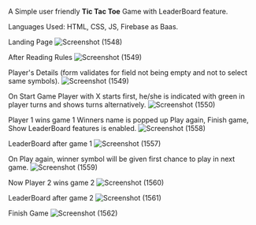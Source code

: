 A Simple user friendly **Tic Tac Toe** Game with LeaderBoard feature.

Languages Used: HTML, CSS, JS, Firebase as Baas. 

Landing Page
![Screenshot (1548)](https://github.com/user-attachments/assets/8a1d7c38-4f0d-441b-8d58-c20c5c98881a)

After Reading Rules 
![Screenshot (1549)](https://github.com/user-attachments/assets/c8d2dcd4-bb2a-45f4-9e73-0458d29e4fb7)

Player's Details (form validates for field not being empty and not to select same symbols).
![Screenshot (1549)](https://github.com/user-attachments/assets/c8d2dcd4-bb2a-45f4-9e73-0458d29e4fb7)

On Start Game 
Player with X starts first, he/she is indicated with green in player turns and shows turns alternatively.
![Screenshot (1550)](https://github.com/user-attachments/assets/b7657a31-4649-4f40-9ef8-6659a05e5ae1)

Player 1 wins game 1
Winners name is popped up
Play again, Finish game, Show LeaderBoard features is enabled.
![Screenshot (1558)](https://github.com/user-attachments/assets/a978eae0-4717-4bc6-9697-141402c225a5)

LeaderBoard after game 1
![Screenshot (1557)](https://github.com/user-attachments/assets/0c9f9f06-53e9-41c0-beb2-36c8a550832f)


On Play again, winner symbol will be given first chance to play in next game.
![Screenshot (1559)](https://github.com/user-attachments/assets/4ffc2210-0cee-4cf0-bca9-9c697668c4f4)

Now Player 2 wins game 2
![Screenshot (1560)](https://github.com/user-attachments/assets/78e40450-f335-4fdb-ad62-da43617777ad)

LeaderBoard after game 2
![Screenshot (1561)](https://github.com/user-attachments/assets/c04d38ea-a8f5-4cb2-ae42-138a472169a3)

Finish Game
![Screenshot (1562)](https://github.com/user-attachments/assets/78151cdc-e13a-4dbc-bb2d-e46cd53125c8)
